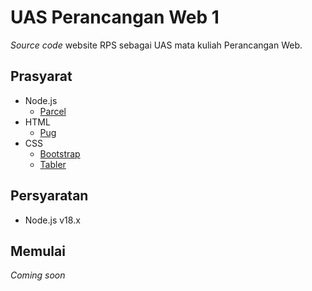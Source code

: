 # UAS Perancangan Web 1

_Source code_ website RPS sebagai UAS mata kuliah Perancangan Web.

## Prasyarat

- Node.js
  - [Parcel](https://github.com/parcel-bundler/parcel)
- HTML
  - [Pug](https://github.com/pugjs/pug)
- CSS
  - [Bootstrap](https://github.com/twbs/bootstrap)
  - [Tabler](https://github.com/tabler/tabler)

## Persyaratan

- Node.js v18.x

## Memulai

_Coming soon_
